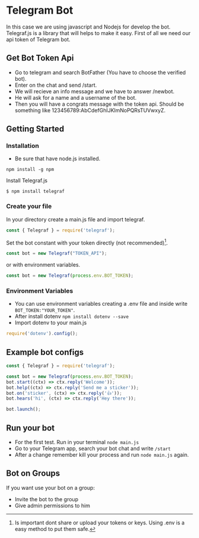 # Telegram Bot

In this case we are using javascript and Nodejs for develop the bot. Telegraf.js is a library that will helps to make it easy. 
First of all we need our api token of Telegram bot.

## Get Bot Token Api

- Go to telegram and search BotFather (You have to choose the verified bot).
- Enter on the chat and send /start.
- We will recieve an info message and we have to answer /newbot.
- He will ask for a name and a username of the bot.
- Then you will have a congrats message with the token api.
Should be something like 123456789:AbCdefGhIJKlmNoPQRsTUVwxyZ.



## Getting Started

### Installation

- Be sure that have node.js installed.

```
npm install -g npm
```

Install Telegraf.js

```
$ npm install telegraf
```


### Create your file

In your directory create a main.js file and import telegraf.

```js
const { Telegraf } = require('telegraf');
```

Set the bot constant with your token directly (not recommended)[^1].

```js
const bot = new Telegraf("TOKEN_API");
```
or with environment variables.
```js
const bot = new Telegraf(process.env.BOT_TOKEN);
```

[^1]: Is important dont share or upload your tokens or keys. Using .env is a easy method to put them safe.

### Environment Variables

- You can use environment variables creating a .env file and inside write ```BOT_TOKEN:"YOUR_TOKEN"```. 
- After install dotenv 
```npm install dotenv --save```
- Import dotenv to your main.js
```js
require('dotenv').config();
```

## Example bot configs

```js
const { Telegraf } = require('telegraf');

const bot = new Telegraf(process.env.BOT_TOKEN);
bot.start((ctx) => ctx.reply('Welcome'));
bot.help((ctx) => ctx.reply('Send me a sticker'));
bot.on('sticker', (ctx) => ctx.reply('👍'));
bot.hears('hi', (ctx) => ctx.reply('Hey there'));

bot.launch();
```

## Run your bot

- For the first test. Run in your terminal ```node main.js```
- Go to your Telegram app, search your bot chat and write ```/start```
- After a change remember kill your process and run ```node main.js``` again.


## Bot on Groups

If you want use your bot on a group:
- Invite the bot to the group
- Give admin permissions to him

